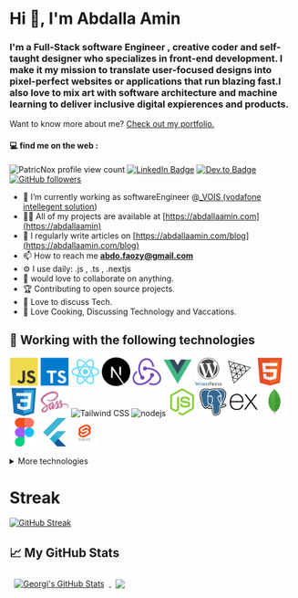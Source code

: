 # Hi 👋, I'm Abdalla Amin
### I'm a Full-Stack software Engineer , creative coder and self-taught designer who specializes in front-end development. I make it my mission to translate user-focused designs into pixel-perfect websites or applications that run blazing fast.I also love to mix art with software architecture and machine learning  to deliver inclusive digital expierences and products.

Want to know more about me? [Check out my portfolio.](https://abdallaamin.com)

#### 💻  find me on the web :

![PatricNox profile view count](https://komarev.com/ghpvc/?username=abdallaamin&color=brightgreen)
[![LinkedIn Badge](https://img.shields.io/badge/LinkedIn-Profile-informational?style=flat&logo=linkedin&logoColor=white&color=0D76A8)](https://linkedin.com/in/abdallaamin)
[![Dev.to Badge](https://img.shields.io/badge/Dev.to-Profile-blue?logo=dev.to&style=flat)](https://dev.to/abdallaamin)
[![GitHub followers](https://img.shields.io/github/followers/abdallaamin?label=Follow&style=social)](https://github.com/abdallaamin/?tab=follow) 

- 🔭 I’m currently working as softwareEngineer @[_VOIS (vodafone intellegent solution](https://www.vodafone.com/))  
- 👨‍💻 All of my projects are available at [https://abdallaamin.com](https://abdallaamin)  
- 📝 I regularly write articles on [https://abdallaamin.com/blog](https://abdallaamin.com/blog)  
- 📫 How to reach me **abdo.faozy@gmail.com**
- ⚙️ I use daily: .js , .ts , .nextjs 
- 💬 would love to collaborate on anything.
- 🏆 Contributing to open source projects.
- 📧 Love to discuss Tech.
- 🌟 Love Cooking, Discussing Technology and Vaccations.
  
## 💼 Working with the following technologies</h3>

<p align="left">
  <img src="https://raw.githubusercontent.com/devicons/devicon/master/icons/javascript/javascript-original.svg" alt="javascript" width="50" height="50" />
  <img src="https://raw.githubusercontent.com/devicons/devicon/master/icons/typescript/typescript-original.svg" alt="typescript" width="50" height="50" /> 
  <img src="https://raw.githubusercontent.com/devicons/devicon/master/icons/react/react-original.svg" alt="react" width="50" height="50" /> 
  <img src="https://raw.githubusercontent.com/devicons/devicon/master/icons/nextjs/nextjs-original.svg" alt="nextjs" width="50" height="50" /> 
  <img src="https://raw.githubusercontent.com/devicons/devicon/master/icons/redux/redux-original.svg" alt="redux" width="50" height="50" /> 
  <img src="https://raw.githubusercontent.com/devicons/devicon/master/icons/vuejs/vuejs-original.svg" alt="nodejs" width="50" height="50" /> 
  <img src="https://raw.githubusercontent.com/devicons/devicon/master/icons/wordpress/wordpress-original.svg" alt="wordpress" width="50" height="50" /> 
  <img src="https://raw.githubusercontent.com/devicons/devicon/master/icons/threejs/threejs-original.svg" alt="threejs" width="50" height="50" /> 
  <img src="https://raw.githubusercontent.com/devicons/devicon/master/icons/html5/html5-original.svg" alt="html" width="50" height="50" /> 
  <img src="https://raw.githubusercontent.com/devicons/devicon/master/icons/css3/css3-original.svg" alt="css" width="50" height="50" /> 
  <img src="https://raw.githubusercontent.com/devicons/devicon/master/icons/sass/sass-original.svg" alt="sass" width="50" height="50" /> 
  <img alt="Tailwind CSS" src="https://raw.githubusercontent.com/tailwindlabs/tailwindcss/HEAD/.github/logo-light.svg" width="150" height="50" style="max-width: 100%">
  <img src="https://raw.githubusercontent.com/devicons/devicon/master/icons/ materialui/materialui-original.svg" alt="nodejs" width="50" height="50" />
  <img src="https://raw.githubusercontent.com/devicons/devicon/master/icons/nodejs/nodejs-original.svg" alt="nodejs" width="50" height="50" /> 
  <img src="https://raw.githubusercontent.com/devicons/devicon/master/icons/postgresql/postgresql-original.svg" alt="postgresql" width="50" height="50" /> 
  <img src="https://raw.githubusercontent.com/devicons/devicon/master/icons/express/express-original.svg" alt="express" width="50" height="50" />
  <img src="https://raw.githubusercontent.com/devicons/devicon/master/icons/mongodb/mongodb-original.svg" alt="mongodb" width="50" height="50" /> 
  <img src="https://raw.githubusercontent.com/devicons/devicon/master/icons/figma/figma-original.svg" alt="mongodb" width="50" height="50" />
  <img src="https://raw.githubusercontent.com/devicons/devicon/master/icons/flutter/flutter-original.svg" alt="flutter" width="50" height="50" />
  <img src="https://raw.githubusercontent.com/devicons/devicon/master/icons/svelte/svelte-original-wordmark.svg" alt="svelte" width="50" height="50" />
    <details>
        <summary>More technologies</summary>
      <img src="https://raw.githubusercontent.com/devicons/devicon/master/icons/azure/azure-original.svg" alt="azure" width="50" height="50" />
      <img src="https://raw.githubusercontent.com/devicons/devicon/master/icons/amazonwebservices/amazonwebservices-original.svg" alt="aws" width="50" height="50" />
      <img src="https://raw.githubusercontent.com/devicons/devicon/master/icons/googlecloud/googlecloud-original.svg" alt="notion" width="50" height="50" />
      <img src="https://raw.githubusercontent.com/devicons/devicon/master/icons/docker/docker-original.svg" alt="docker" width="50" height="50" />  
      <img src="https://cdn.jsdelivr.net/gh/devicons/devicon/icons/kubernetes/kubernetes-plain.svg" alt="kubernetes" width="50" height="50" />
      <img src="https://raw.githubusercontent.com/devicons/devicon/master/icons/webpack/webpack-original.svg" alt="webpack" width="50" height="50" />
      <img src="https://raw.githubusercontent.com/devicons/devicon/master/icons/socketio/socketio-original-wordmark.svg" alt="socketio" width="50" height="50" />
      <img src="https://raw.githubusercontent.com/devicons/devicon/master/icons/git/git-original.svg" alt="git" width="50" height="50" />
      <img src="https://raw.githubusercontent.com/devicons/devicon/master/icons/linux/linux-original.svg" alt="linux" width="50" height="50" /> 
      <img src="https://raw.githubusercontent.com/devicons/devicon/master/icons/jira/jira-original.svg" alt="jira" width="50" height="50" />
      <img src="https://raw.githubusercontent.com/devicons/devicon/master/icons/vscode/vscode-original.svg" alt="vscode" width="50" height="50" />
      <img src="https://raw.githubusercontent.com/devicons/devicon/master/icons/ansible/ansible-original.svg" alt="ansible" width="50" height="50" />
      <img src="https://raw.githubusercontent.com/devicons/devicon/master/icons/circleci/circleci-plain.svg" alt="circleci" width="50" height="50" />
      <img src="https://raw.githubusercontent.com/devicons/devicon/master/icons/npm/npm-original-wordmark.svg" alt="npm" width="50" height="50" />
      <img src="https://raw.githubusercontent.com/devicons/devicon/master/icons/jenkins/jenkins-original.svg" alt="jenkins" width="50" height="50" />
    </details>
</p>

# Streak
[![GitHub Streak](http://github-readme-streak-stats.herokuapp.com?user=abdallaamin&theme=shades-of-purple&hide_border=true)](https://git.io/streak-stats)


## 📈 My GitHub Stats
<a href="https://github.com/abdallaamin">
  <img align="center" style="margin:0.5rem" src="https://github-readme-stats.vercel.app/api?username=abdallaamin&show_icons=true&line_height=27&count_private=true&title_color=ffffff&text_color=c9cacc&icon_color=4AB097&bg_color=1A2B34" alt="Georgi's GitHub Stats" />
</a>
<a href="https://github.com/abdallaamin">
  <img align="center" style="margin:0.5rem" src="https://github-readme-stats.vercel.app/api/top-langs/?username=abdallaamin&hide=html,css&title_color=ffffff&text_color=c9cacc&icon_color=4AB197&bg_color=1A2B34" />
</a>







